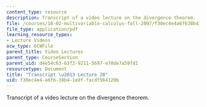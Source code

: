 ```yaml
---
content_type: resource
description: Transcript of a video lecture on the divergence theorem.
file: /courses/18-02-multivariable-calculus-fall-2007/f30ec4e4a6f638b41e8ffacdf564120b_18_022007L28.pdf
file_type: application/pdf
learning_resource_types:
- Lecture Videos
ocw_type: OCWFile
parent_title: Video Lectures
parent_type: CourseSection
parent_uid: d4e54c63-63f2-9211-5697-e70de7a59fd1
resourcetype: Document
title: "Transcript \u2013 Lecture 28"
uid: f30ec4e4-a6f6-38b4-1e8f-facdf564120b
---
```

Transcript of a video lecture on the divergence theorem.